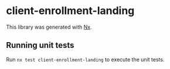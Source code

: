 # client-enrollment-landing

This library was generated with [Nx](https://nx.dev).

## Running unit tests

Run `nx test client-enrollment-landing` to execute the unit tests.
